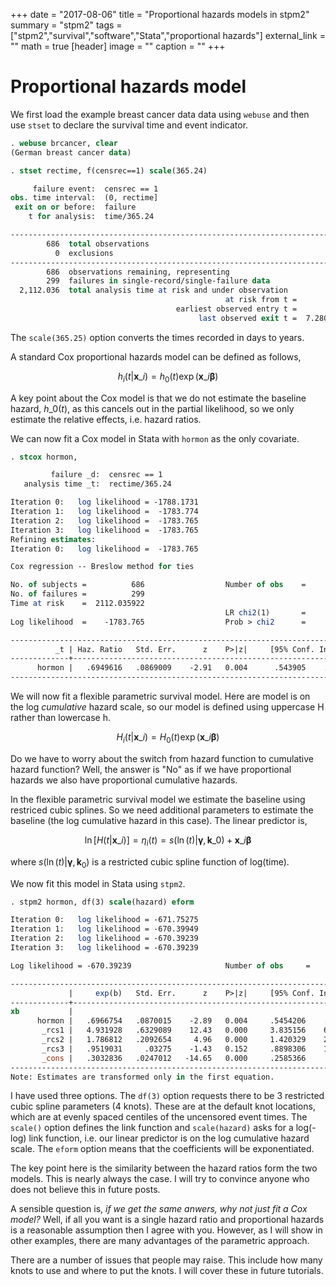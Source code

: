 +++
date = "2017-08-06"
title = "Proportional hazards models in stpm2"
summary = "stpm2"
tags = ["stpm2","survival","software","Stata","proportional hazards"]
external_link = "" 
math = true
[header]
image = ""
caption = ""
+++

# Proportional hazards model

We first load the example breast cancer data data using `webuse` and then use `stset` to declare the survival time and event indicator.

```stata
. webuse brcancer, clear
(German breast cancer data)

. stset rectime, f(censrec==1) scale(365.24)

     failure event:  censrec == 1
obs. time interval:  (0, rectime]
 exit on or before:  failure
    t for analysis:  time/365.24

------------------------------------------------------------------------------
        686  total observations
          0  exclusions
------------------------------------------------------------------------------
        686  observations remaining, representing
        299  failures in single-record/single-failure data
  2,112.036  total analysis time at risk and under observation
                                                at risk from t =         0
                                     earliest observed entry t =         0
                                          last observed exit t =  7.280145

```

The `scale(365.25)` option converts the times recorded in days to years.

A standard Cox proportional hazards model can be defined as follows,

$$
h_i(t|\mathbf{x}\_i)=h_0(t)\exp\left(\mathbf{x}\_i\boldsymbol{\beta}\right)
$$

A key point about the Cox model is that we do not estimate the baseline hazard, $h\_0(t)$, as this cancels out in the partial likelihood, so we only estimate the relative effects, i.e. hazard ratios.
 
We can now fit a Cox model in Stata with `hormon` as the only covariate.

```stata
. stcox hormon, 

         failure _d:  censrec == 1
   analysis time _t:  rectime/365.24

Iteration 0:   log likelihood = -1788.1731
Iteration 1:   log likelihood =  -1783.774
Iteration 2:   log likelihood =  -1783.765
Iteration 3:   log likelihood =  -1783.765
Refining estimates:
Iteration 0:   log likelihood =  -1783.765

Cox regression -- Breslow method for ties

No. of subjects =          686                  Number of obs    =         686
No. of failures =          299
Time at risk    =  2112.035922
                                                LR chi2(1)       =        8.82
Log likelihood  =    -1783.765                  Prob > chi2      =      0.0030

------------------------------------------------------------------------------
          _t | Haz. Ratio   Std. Err.      z    P>|z|     [95% Conf. Interval]
-------------+----------------------------------------------------------------
      hormon |   .6949616   .0869009    -2.91   0.004      .543905    .8879705
------------------------------------------------------------------------------

```

We will now fit a flexible parametric survival model. Here are model is on the log *cumulative* hazard scale, so our model is defined using uppercase H rather than lowercase h.

$$
H_i(t|\mathbf{x}\_i)=H_0(t)\exp\left(\mathbf{x}\_i\boldsymbol{\beta}\right)
$$

Do we have to worry about the switch from hazard function to cumulative hazard function? Well, the answer is "No" as if we have proportional hazards we also have proportional cumulative hazards.

In the flexible parametric survival model we estimate the baseline using restriced cubic splines. So we need additional parameters to estimate the baseline (the log cumulative hazard in this case).  The linear predictor is,

$$
\ln[H(t|\mathbf{x}\_i)] = \eta_i(t) = s\left(\ln(t)|\boldsymbol{\gamma}, \mathbf{k}\_{0}\right) + \mathbf{x}\_i \boldsymbol{\beta} 
$$

where $s\left(\ln(t)|\boldsymbol{\gamma}, \mathbf{k}_{0}\right)$ is a restricted cubic spline function of log(time).  

We now fit this model in Stata using `stpm2`.

```stata
. stpm2 hormon, df(3) scale(hazard) eform

Iteration 0:   log likelihood = -671.75275  
Iteration 1:   log likelihood = -670.39949  
Iteration 2:   log likelihood = -670.39239  
Iteration 3:   log likelihood = -670.39239  

Log likelihood = -670.39239                     Number of obs     =        686

------------------------------------------------------------------------------
             |     exp(b)   Std. Err.      z    P>|z|     [95% Conf. Interval]
-------------+----------------------------------------------------------------
xb           |
      hormon |   .6966754   .0870015    -2.89   0.004     .5454206    .8898757
       _rcs1 |   4.931928   .6329089    12.43   0.000     3.835156    6.342354
       _rcs2 |   1.786812   .2092654     4.96   0.000     1.420329    2.247857
       _rcs3 |   .9519031     .03275    -1.43   0.152     .8898306    1.018306
       _cons |   .3032836   .0247012   -14.65   0.000     .2585366    .3557753
------------------------------------------------------------------------------
Note: Estimates are transformed only in the first equation.

```
I have used three options. The `df(3)` option requests there to be 3 restricted cubic spline parameters (4 knots). These are at the default knot locations, which are at evenly spaced centiles of the uncensored event times. The `scale()` option defines the link function and `scale(hazard)` asks for a log(-log) link function, i.e. our linear predictor is on the log cumulative hazard scale. The `eform` option means that the coefficients will be exponentiated.

The key point here is the similarity between the hazard ratios form the two models. This is nearly always the case. I will try to convince anyone who does not believe this in future posts.

A sensible question is, _if we get the same anwers, why not just fit a Cox model?_  Well, if all you want is a single hazard ratio and proportional hazards is a reasonable assumption then I agree with you. However, as I will show in other examples, there are many advantages of the parametric approach.

There are a number of issues that people may raise. This include how many knots to use and where to put the knots. I will cover these in future tutorials.



 

